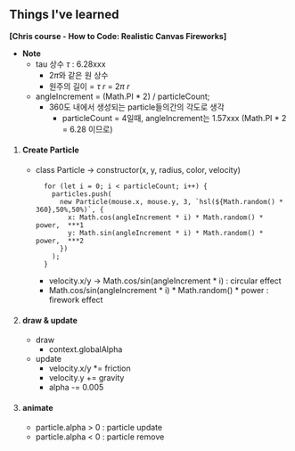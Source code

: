 ## Things I've learned 
**[Chris course - How to Code: Realistic Canvas Fireworks]**



* **Note** 
  * tau 상수 *τ* : 6.28xxx
    * 2*π*와 같은 원 상수 
    * 원주의 길이 = *τ r* = 2*π r*
  * angleIncrement = (Math.PI * 2) / particleCount;
    * 360도 내에서 생성되는 particle들의간의 각도로 생각
      * particleCount = 4일때, angleIncrement는 1.57xxx (Math.PI * 2 = 6.28 이므로)



1. ####  **Create Particle**

   - class Particle -> constructor(x, y, radius, color, velocity) 

     ```
       for (let i = 0; i < particleCount; i++) {
         particles.push(
           new Particle(mouse.x, mouse.y, 3, `hsl(${Math.random() * 360},50%,50%)`, {
             x: Math.cos(angleIncrement * i) * Math.random() * power,  ***1
             y: Math.sin(angleIncrement * i) * Math.random() * power,  ***2
           })
         );
       }
     ```

     - velocity.x/y → Math.cos/sin(angleIncrement * i) :  circular effect
     -  Math.cos/sin(angleIncrement * i) * Math.random() * power : firework effect 

   

2. #### draw & update

   - draw
     - context.globalAlpha
   - update
     - velocity.x/y *= friction
     - velocity.y += gravity
     - alpha -= 0.005



3. #### animate

   - particle.alpha > 0 : particle update
   - particle.alpha < 0 : particle remove